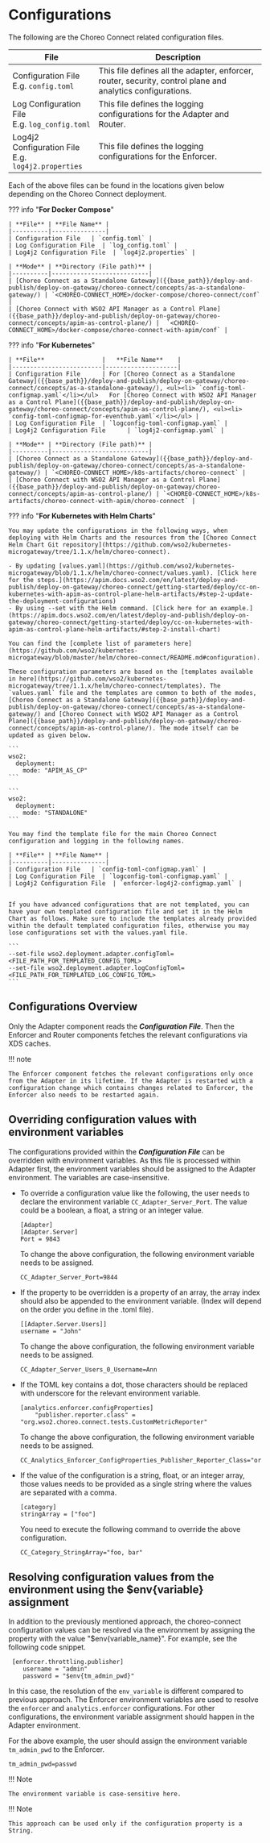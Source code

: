 # Configurations

The following are the Choreo Connect related configuration files.

| **File** | **Description** |
|---------------|---------------------|
| Configuration File </br> E.g. `config.toml` | This file defines all the adapter, enforcer, router, security, control plane and analytics configurations.     | 
| Log Configuration File </br> E.g. `log_config.toml` | This file defines the logging configurations for the Adapter and Router.  | 
| Log4j2 Configuration File </br> E.g. `log4j2.properties` | This file defines the logging configurations for the Enforcer.  |

Each of the above files can be found in the locations given below depending on the Choreo Connect deployment.

??? info "**For Docker Compose**"

    | **File** | **File Name** |
    |----------|---------------|
    | Configuration File   | `config.toml` |
    | Log Configuration File  | `log_config.toml` |
    | Log4j2 Configuration File  | `log4j2.properties` |

    | **Mode** | **Directory (File path)** |
    |----------|---------------------------|
    | [Choreo Connect as a Standalone Gateway]({{base_path}}/deploy-and-publish/deploy-on-gateway/choreo-connect/concepts/as-a-standalone-gateway/) | `<CHOREO-CONNECT_HOME>/docker-compose/choreo-connect/conf` |
    | [Choreo Connect with WSO2 API Manager as a Control Plane]({{base_path}}/deploy-and-publish/deploy-on-gateway/choreo-connect/concepts/apim-as-control-plane/) |  `<CHOREO-CONNECT_HOME>/docker-compose/choreo-connect-with-apim/conf` |

??? info "**For Kubernetes**"

    | **File**                |   **File Name**    |
    |-------------------------|--------------------|
    | Configuration File      | For [Choreo Connect as a Standalone Gateway]({{base_path}}/deploy-and-publish/deploy-on-gateway/choreo-connect/concepts/as-a-standalone-gateway/), <ul><li> `config-toml-configmap.yaml`</li></ul>   For [Choreo Connect with WSO2 API Manager as a Control Plane]({{base_path}}/deploy-and-publish/deploy-on-gateway/choreo-connect/concepts/apim-as-control-plane/), <ul><li> `config-toml-configmap-for-eventhub.yaml`</li></ul> |
    | Log Configuration File  | `logconfig-toml-configmap.yaml` |
    | Log4j2 Configuration File      | `log4j2-configmap.yaml` |

    | **Mode** | **Directory (File path)** |
    |----------|---------------------------|
    | [Choreo Connect as a Standalone Gateway]({{base_path}}/deploy-and-publish/deploy-on-gateway/choreo-connect/concepts/as-a-standalone-gateway/) | `<CHOREO-CONNECT_HOME>/k8s-artifacts/choreo-connect` |
    | [Choreo Connect with WSO2 API Manager as a Control Plane]({{base_path}}/deploy-and-publish/deploy-on-gateway/choreo-connect/concepts/apim-as-control-plane/) | `<CHOREO-CONNECT_HOME>/k8s-artifacts/choreo-connect-with-apim/choreo-connect` |

??? info "**For Kubernetes with Helm Charts**"

    You may update the configurations in the following ways, when deploying with Helm Charts and the resources from the [Choreo Connect Helm Chart Git repository](https://github.com/wso2/kubernetes-microgateway/tree/1.1.x/helm/choreo-connect). 

    - By updating [values.yaml](https://github.com/wso2/kubernetes-microgateway/blob/1.1.x/helm/choreo-connect/values.yaml). [Click here for the steps.](https://apim.docs.wso2.com/en/latest/deploy-and-publish/deploy-on-gateway/choreo-connect/getting-started/deploy/cc-on-kubernetes-with-apim-as-control-plane-helm-artifacts/#step-2-update-the-deployment-configurations)
    - By using --set with the Helm command. [Click here for an example.](https://apim.docs.wso2.com/en/latest/deploy-and-publish/deploy-on-gateway/choreo-connect/getting-started/deploy/cc-on-kubernetes-with-apim-as-control-plane-helm-artifacts/#step-2-install-chart)

    You can find the [complete list of parameters here](https://github.com/wso2/kubernetes-microgateway/blob/master/helm/choreo-connect/README.md#configuration).

    These configuration parameters are based on the [templates available in here](https://github.com/wso2/kubernetes-microgateway/tree/1.1.x/helm/choreo-connect/templates). The `values.yaml` file and the templates are common to both of the modes, [Choreo Connect as a Standalone Gateway]({{base_path}}/deploy-and-publish/deploy-on-gateway/choreo-connect/concepts/as-a-standalone-gateway/) and [Choreo Connect with WSO2 API Manager as a Control Plane]({{base_path}}/deploy-and-publish/deploy-on-gateway/choreo-connect/concepts/apim-as-control-plane/). The mode itself can be updated as given below.

    ```
    wso2:
      deployment:
        mode: "APIM_AS_CP"
    ```

    ```
    wso2:
      deployment:
        mode: "STANDALONE"
    ```

    You may find the template file for the main Choreo Connect configuration and logging in the following names.

    | **File** | **File Name** |
    |----------|---------------|
    | Configuration File   | `config-toml-configmap.yaml` |
    | Log Configuration File  | `logconfig-toml-configmap.yaml` |
    | Log4j2 Configuration File  | `enforcer-log4j2-configmap.yaml` |


    If you have advanced configurations that are not templated, you can have your own templated configuration file and set it in the Helm Chart as follows. Make sure to include the templates already provided within the default templated configuration files, otherwise you may lose configurations set with the values.yaml file.

    ```    
    --set-file wso2.deployment.adapter.configToml=<FILE_PATH_FOR_TEMPLATED_CONFIG_TOML>
    --set-file wso2.deployment.adapter.logConfigToml=<FILE_PATH_FOR_TEMPLATED_LOG_CONFIG_TOML>
    ``` 


## Configurations Overview

Only the Adapter component reads the ***Configuration File***. Then the Enforcer and Router components fetches the relevant configurations via XDS caches. 

!!! note

    The Enforcer component fetches the relevant configurations only once from the Adapter in its lifetime. If the Adapter is restarted with a configuration change which contains changes related to Enforcer, the Enforcer also needs to be restarted again.


## Overriding configuration values with environment variables

The configurations provided within the ***Configuration File*** can be overridden with environment variables. As this file is processed within Adapter first, the environment variables should be assigned
to the Adapter environment. The variables are case-insensitive.

- To override a configuration value like the following, the user needs to declare the environment variable
`CC_Adapter_Server_Port`. The value could be a boolean, a float, a string or an integer value.

    ```
    [Adapter]
    [Adapter.Server]
    Port = 9843
    ```

    To change the above configuration, the following environment variable needs to be assigned.

    ```
    CC_Adapter_Server_Port=9844
    ```

- If the property to be overridden is a property of an array, the array index should also be appended to the 
environment variable. (Index will depend on the order you define in the .toml file).

    ```
    [[Adapter.Server.Users]]
    username = "John"
    ```

    To change the above configuration, the following environment variable needs to be assigned.

    ```
    CC_Adapter_Server_Users_0_Username=Ann
    ```


- If the TOML key contains a dot, those characters should be replaced with underscore for the relevant 
environment variable.

    ```
    [analytics.enforcer.configProperties]
        "publisher.reporter.class" = "org.wso2.choreo.connect.tests.CustomMetricReporter"
    ```            

    To change the above configuration, the following environment variable needs to be assigned.

    ```
    CC_Analytics_Enforcer_ConfigProperties_Publisher_Reporter_Class="org.example.CustomMetricReporter"
    ```

- If the value of the configuration is a string, float, or an integer array, those values needs to be provided as
a single string where the values are separated with a comma. 

    ```
    [category]
    stringArray = ["foo"]
    ```

    You need to execute the following command to override the above configuration.

    ```
    CC_Category_StringArray="foo, bar"
    ```


## Resolving configuration values from the environment using the $env{variable} assignment

In addition to the previously mentioned approach, the choreo-connect configuration values can be resolved via the environment by assigning the property with the value "$env{variable_name}". For example, see the following code snippet.

```
 [enforcer.throttling.publisher]
    username = "admin"
    password = "$env{tm_admin_pwd}"
```    

In this case, the resolution of the `env_variable` is different compared to previous approach. The Enforcer environment variables are used to resolve the `enforcer` and `analytics.enforcer` configurations. For other configurations, the environment variable assignment should happen in the Adapter environment.

For the above example, the user should assign the environment variable `tm_admin_pwd` to the Enforcer.

```
tm_admin_pwd=passwd
```

!!! Note

    The environment variable is case-sensitive here.
    

!!! Note

    This approach can be used only if the configuration property is a String. 
